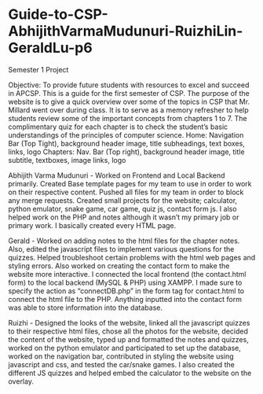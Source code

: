 # Guide-to-CSP-AbhijithVarmaMudunuri-RuizhiLin-GeraldLu-p6
Semester 1 Project

Objective: To provide future students with resources to excel and succeed in APCSP. This is a guide for the first semester of CSP. The purpose of the website is to give a quick overview over some of the topics in CSP that Mr. Millard went over during class. It is to serve as a memory refresher to help students review some of the important concepts from chapters 1 to 7. The complimentary quiz for each chapter is to check the student’s basic understandings of the principles of computer science.
Home: Navigation Bar (Top Tight), background header image, title subheadings, text boxes, links, logo
Chapters: Nav. Bar (Top right), background header image, title subtitle, textboxes, image links, logo

Abhijith Varma Mudunuri - Worked on Frontend and Local Backend primarily. Created Base template pages for my team to use in order to work on their respective content. Pushed all files for my team in order to block any merge requests. Created small projects for the website; calculator, python emulator, snake game, car game, quiz js, contact form js. I also helped work on the PHP and notes although it wasn’t my primary job or primary work. I basically created every HTML page.

Gerald - Worked on adding notes to the html files for the chapter notes. Also, edited the javascript files to implement various questions for the quizzes. Helped troubleshoot certain problems with the html web pages and styling errors. Also worked on creating the contact form to make the website more interactive. I connected the local frontend (the contact.html form) to the local backend (MySQL & PHP) using XAMPP. I made sure to specify the action as “connectDB.php” in the form tag for contact.html to connect the html file to the PHP. Anything inputted into the contact form was able to store information into the database. 

Ruizhi -  Designed the looks of the website, linked all the javascript quizzes to their respective html files, chose all the photos for the website, decided the content of the website, typed up and formatted the notes and quizzes, worked on the python emulator and participated to set up the database, worked on the navigation bar, contributed in styling the website using javascript and css, and tested the car/snake games. I also created the different JS quizzes and helped embed the calculator to the website on the overlay.

